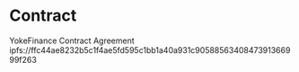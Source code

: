 # Contract
YokeFinance Contract Agreement
ipfs://ffc44ae8232b5c1f4ae5fd595c1bb1a40a931c9058856340847391366999f263
